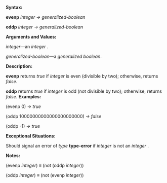  

**Syntax:** 

**evenp** *integer → generalized-boolean* 

**oddp** *integer → generalized-boolean* 

**Arguments and Values:** 

*integer*—an *integer* . 

*generalized-boolean*—a *generalized boolean*. 

**Description:** 

**evenp** returns *true* if *integer* is even (divisible by two); otherwise, returns *false*. 

**oddp** returns *true* if *integer* is odd (not divisible by two); otherwise, returns *false*. **Examples:** 

(evenp 0) *→ true* 

(oddp 10000000000000000000000) *→ false* 

(oddp -1) *→ true* 

**Exceptional Situations:** 

Should signal an error of *type* **type-error** if *integer* is not an *integer* . 



 

 

**Notes:** 

(evenp *integer*) *≡* (not (oddp *integer*)) 

(oddp *integer*) *≡* (not (evenp *integer*)) 

